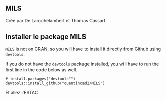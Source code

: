 ## MILS

Créé par De Larochelambert et Thomas Cassart

## Installer le package MILS

`MILS` is not on CRAN, so you will have to install it directly from Github using `devtools`. 

If you do not have the `devtools` package installed, you will have to run the first line in the code below as well. 

```
# install.packages("devtools"")
devtools::install_github("quentincad2/MILS")
```
Et allez l'ESTAC
